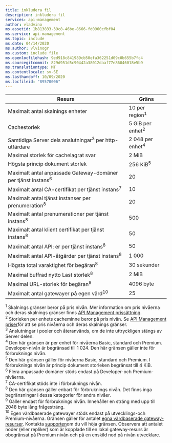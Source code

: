 ```yaml
---
title: inkludera fil
description: inkludera fil
services: api-management
author: vladvino
ms.assetid: 1b813833-39c8-46be-8666-fd0960cfbf04
ms.service: api-management
ms.topic: include
ms.date: 04/14/2020
ms.author: vlvinogr
ms.custom: include file
ms.openlocfilehash: 9ed918c841989cb50efa362251d09c0b655b7fc4
ms.sourcegitcommit: 829d951d5c90442a38012daaf77e86046018e5b9
ms.translationtype: MT
ms.contentlocale: sv-SE
ms.lasthandoff: 10/09/2020
ms.locfileid: "89570006"
---
```

| Resurs | Gräns |
| ---------------------------------------------------------------------- | -------------------------- |
| Maximalt antal skalnings enheter | 10 per region<sup>1</sup> |
| Cachestorlek | 5 GiB per enhet<sup>2</sup> |
| Samtidiga Server dels anslutningar<sup>3</sup> per http-utfärdare | 2 048 per enhet<sup>4</sup> |
| Maximal storlek för cachelagrat svar | 2 MiB |
| Högsta princip dokument storlek | 256 KiB<sup>5</sup> |
| Maximalt antal anpassade Gateway-domäner per tjänst instans<sup>6</sup> | 20 |
| Maximalt antal CA-certifikat per tjänst instans<sup>7</sup> | 10 |
| Maximalt antal tjänst instanser per prenumeration<sup>8</sup> | 20 |
| Maximalt antal prenumerationer per tjänst instans<sup>8</sup> | 500 |
| Maximalt antal klient certifikat per tjänst instans<sup>8</sup> | 50 |
| Maximalt antal API: er per tjänst instans<sup>8</sup> | 50 |
| Maximalt antal API-åtgärder per tjänst instans<sup>8</sup> | 1 000 |
| Högsta total varaktighet för begäran<sup>8</sup> | 30 sekunder |
| Maximal buffrad nytto Last storlek<sup>8</sup> | 2 MiB |
| Maximal URL-storlek för begäran<sup>9</sup> | 4096 byte |
| Maximalt antal gatewayer på egen värd<sup>10</sup> | 25 |

<sup>1</sup> Skalnings gränser beror på pris nivån. Mer information om pris nivåerna och deras skalnings gränser finns [API Management prissättning](https://azure.microsoft.com/pricing/details/api-management/).<br/>
<sup>2</sup> Storleken per enhets cacheminne beror på pris nivån. Se [API Management priser](https://azure.microsoft.com/pricing/details/api-management/)för att se pris nivåerna och deras skalnings gränser.<br/>
<sup>3</sup> Anslutningar i pooler och återanvänds, om de inte uttryckligen stängs av Server delen.<br/>
<sup>4</sup> Den här gränsen är per enhet för nivåerna Basic, standard och Premium. Developer-nivån är begränsad till 1 024. Den här gränsen gäller inte för förbruknings nivån.<br/>
<sup>5</sup> Den här gränsen gäller för nivåerna Basic, standard och Premium. I förbruknings nivån är princip dokument storleken begränsat till 4 KiB.<br/>
<sup>6</sup> Flera anpassade domäner stöds endast på Developer-och Premium-nivåerna.<br/>
<sup>7</sup> CA-certifikat stöds inte i förbruknings nivån.<br/>
<sup>8</sup> Den här gränsen gäller enbart för förbruknings nivån. Det finns inga begränsningar i dessa kategorier för andra nivåer.<br/>
<sup>9</sup> Gäller endast för förbruknings nivån. Innehåller en sträng med upp till 2048 byte lång frågesträng.<br/>
<sup>10</sup> Egen värdbaserade gatewayer stöds endast på utvecklings-och Premium-nivåerna. Gränsen gäller för antalet [egna värdbaserade gateway-resurser](https://docs.microsoft.com/rest/api/apimanagement/2019-12-01/gateway). Kontakta [supporten](https://azure.microsoft.com/support/options/)om du vill höja gränsen. Observera att antalet noder (eller repliker) som är kopplade till en lokal gateway-resurs är obegränsat på Premium nivån och på en enskild nod på nivån utvecklare.
